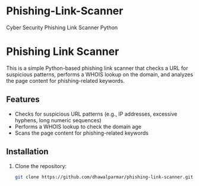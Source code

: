 # Phishing-Link-Scanner
Cyber Security Phishing Link Scanner Python
# Phishing Link Scanner

This is a simple Python-based phishing link scanner that checks a URL for suspicious patterns, performs a WHOIS lookup on the domain, and analyzes the page content for phishing-related keywords.

## Features
- Checks for suspicious URL patterns (e.g., IP addresses, excessive hyphens, long numeric sequences)
- Performs a WHOIS lookup to check the domain age
- Scans the page content for phishing-related keywords

## Installation
1. Clone the repository:
   ```bash
   git clone https://github.com/dhawalparmar/phishing-link-scanner.git
